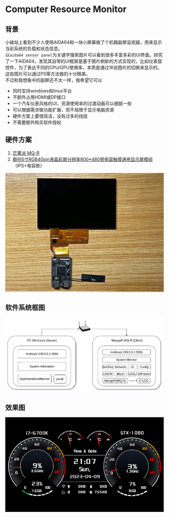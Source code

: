 # Computer Resource Monitor
## 背景  
小破站上看到不少人使用AIDA64和一块小屏幕做了个机箱副屏监视器，用来显示当前系统的负载和状态信息。  
以`aida64 sensor panel`为关键字搜索图片可以看到很多丰富多彩的UI界面。研究了一下AIDA64，发现其自带的UI框架是基于图片刷新的方式实现的，比如仪表盘控件，为了表达不同的CPU/GPU使用率，本质是通过16张图片的切换来显示的。这些图片可以通过PS等方法做的十分精美。  
不过和我想象中的副屏还不太一样，我希望它可以  
- 同时支持windows和linux平台  
- 不额外占用HDMI或DP接口  
- 一个汽车仪表风格的UI，资源使用率的过渡动画可以细腻一些  
- 可以根据需求做功能扩展，而不局限于显示电脑资源  
- 硬件方案上要很简洁，没有过多的线缆  
- 不需要额外购买软件授权  

## 硬件方案
1. [芒果派 MQ-R][1]
2. [群创5寸RGB40pin液晶彩屏分辨率800*480带电容触摸通用显示屏模组][2] （IPS+电容款）

[1]:https://mangopi.org/mqr
[2]:https://item.taobao.com/item.htm?spm=a1z09.2.0.0.4e1b2e8dejF06Z&id=644931601805&_u=e4jn04q6cd6
![pic](pics/hardware.jpg)

## 软件系统框图
![pic](pics/diagram.png)

## 效果图
![pic](pics/monitor.png)
